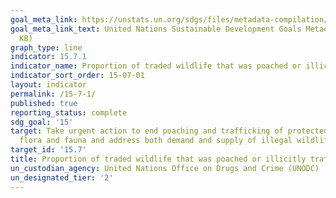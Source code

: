 ```yaml
---
goal_meta_link: https://unstats.un.org/sdgs/files/metadata-compilation/Metadata-Goal-15.pdf
goal_meta_link_text: United Nations Sustainable Development Goals Metadata (PDF 210
  KB)
graph_type: line
indicator: 15.7.1
indicator_name: Proportion of traded wildlife that was poached or illicitly trafficked
indicator_sort_order: 15-07-01
layout: indicator
permalink: /15-7-1/
published: true
reporting_status: complete
sdg_goal: '15'
target: Take urgent action to end poaching and trafficking of protected species of
  flora and fauna and address both demand and supply of illegal wildlife products
target_id: '15.7'
title: Proportion of traded wildlife that was poached or illicitly trafficked
un_custodian_agency: United Nations Office on Drugs and Crime (UNODC)
un_designated_tier: '2'
---
```


